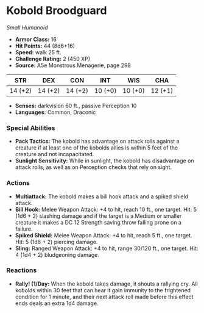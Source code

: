 # Kobold Broodguard

*Small* *Humanoid*

- **Armor Class:** 16
- **Hit Points:** 44 (8d6+16)
- **Speed:** walk 25 ft.
- **Challenge Rating:** 2 (450 XP)
- **Source:** A5e Monstrous Menagerie, page 298

| STR | DEX | CON | INT | WIS | CHA |
| --- | --- | --- | --- | --- | --- |
| 14 (+2) | 14 (+2) | 14 (+2) | 10 (+0) | 10 (+0) | 12 (+1) |

- **Senses:** darkvision 60 ft., passive Perception 10
- **Languages:** Common, Draconic

### Special Abilities

- **Pack Tactics:** The kobold has advantage on attack rolls against a creature if at least one of the kobolds allies is within 5 feet of the creature and not incapacitated.
- **Sunlight Sensitivity:** While in sunlight, the kobold has disadvantage on attack rolls, as well as on Perception checks that rely on sight.

### Actions

- **Multiattack:** The kobold makes a bill hook attack and a spiked shield attack.
- **Bill Hook:** Melee Weapon Attack: +4 to hit, reach 10 ft., one target. Hit: 5 (1d6 + 2) slashing damage  and if the target is a Medium or smaller creature  it makes a DC 12 Strength saving throw  falling prone on a failure.
- **Spiked Shield:** Melee Weapon Attack: +4 to hit, reach 5 ft., one target. Hit: 5 (1d6 + 2) piercing damage.
- **Sling:** Ranged Weapon Attack: +4 to hit, range 30/120 ft., one target. Hit: 4 (1d4 + 2) bludgeoning damage.

### Reactions

- **Rally! (1/Day:** When the kobold takes damage, it shouts a rallying cry. All kobolds within 30 feet that can hear it gain immunity to the frightened condition for 1 minute, and their next attack roll made before this effect ends deals an extra 1d4 damage.


